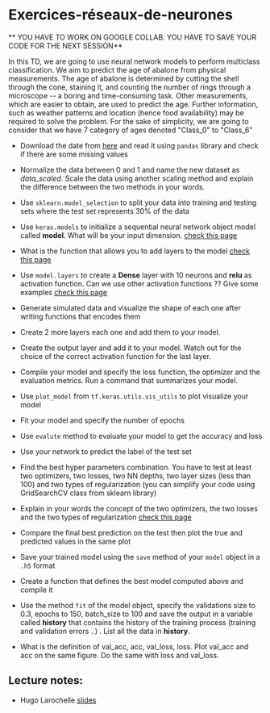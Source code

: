 # Exercices-réseaux-de-neurones

** YOU HAVE TO WORK ON GOOGLE COLLAB. YOU HAVE TO SAVE YOUR CODE FOR THE NEXT SESSION**

In this TD, we are going to use neural network models to perform multiclass classification.
We aim to predict the age of abalone from physical measurements. The age of abalone is determined by cutting the shell through the cone, staining it, and counting the number of rings through a microscope -- a boring and time-consuming task. Other measurements, which are easier to obtain, are used to predict the age. Further information, such as weather patterns and location (hence food availability) may be required to solve the problem.
For the sake of simplicity, we are going to consider that we have 7 category of ages denoted "Class_0" to "Class_6" 


- Download the date from [here](https://drive.google.com/file/d/17mJbjugmT02gSAwDEGQDw703lF9OG2jS/view?usp=sharing) and read it using  `pandas` library and check if there are some missing values
- Normalize the data between 0 and 1 and name the new dataset as *data_scaled*. Scale the data using another scaling method and explain the difference between the two methods in your words.
- Use `sklearn.model_selection` to split your data into training and testing sets where the test set represents 30% of the data
- Use `keras.models` to initialize a sequential neural network object model called **model**. What will be your input dimension. [check this page](https://www.tensorflow.org/api_docs/python/tf/keras/Input)

- What is the function that allows you to add layers to the model [check this page](https://www.tensorflow.org/api_docs/python/tf/keras/Sequential)
- Use `model.layers` to create a **Dense** layer with 10 neurons and **relu** as activation function. Can we use other activation functions ?? Give some examples [check this page](https://www.tensorflow.org/api_docs/python/tf/keras/Model)
- Generate simulated data and visualize the shape of each one after writing functions that encodes them
- Create 2 more layers each one and add them to your model. 
- Create the output layer and add it to your model. Watch out for the choice of the correct activation function for the last layer.
- Compile your model and specify the loss function, the optimizer and the evaluation metrics. Run a command that summarizes your model.
- Use `plot_model` from `tf.keras.utils.vis_utils` to plot visualize your model
- Fit your model and specify the number of epochs
- Use `evalute` method to evaluate your model to get the accuracy and loss
- Use your network to predict the label of the test set
- Find the best hyper parameters combination. You have to test at least two optimizers, two losses, two NN depths, two layer sizes (less than 100) and two types of regularization (you can simplify your code using GridSearchCV class from sklearn library)
- Explain in your words the concept of the two optimizers, the two losses and the two types of regularization  [check this page](https://www.tensorflow.org/api_docs/python/tf/keras/activations)
- Compare the final best prediction on the test then plot the true and predicted values in the same plot
- Save your trained model using the `save` method of your `model` object in a `.h5` format


- Create a function that defines the best model computed above and compile it
- Use the method `fit` of the model object, specify the validations size to 0.3, epochs to 150, batch_size to 100 and save the output in a variable called **history**
that contains the history of the training process (training and validation errors ..) . List all the data in **history**. 
- What is the definition of val_acc, acc, val_loss, loss. Plot val_acc and acc on the same figure. Do the same with loss and val_loss.




Lecture notes:
--------------
- Hugo Larochelle [slides](https://drive.google.com/file/d/1CBPuVOr2mGmiIupXjXta4vx8SzU-pzwH/view?usp=sharing) 
